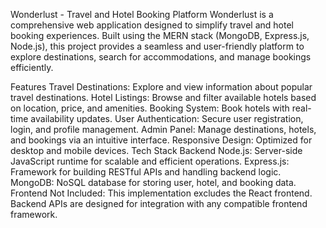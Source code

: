 
Wonderlust - Travel and Hotel Booking Platform
Wonderlust is a comprehensive web application designed to simplify travel and hotel booking experiences. Built using the MERN stack (MongoDB, Express.js, Node.js), this project provides a seamless and user-friendly platform to explore destinations, search for accommodations, and manage bookings efficiently.

Features
Travel Destinations: Explore and view information about popular travel destinations.
Hotel Listings: Browse and filter available hotels based on location, price, and amenities.
Booking System: Book hotels with real-time availability updates.
User Authentication: Secure user registration, login, and profile management.
Admin Panel: Manage destinations, hotels, and bookings via an intuitive interface.
Responsive Design: Optimized for desktop and mobile devices.
Tech Stack
Backend
Node.js: Server-side JavaScript runtime for scalable and efficient operations.
Express.js: Framework for building RESTful APIs and handling backend logic.
MongoDB: NoSQL database for storing user, hotel, and booking data.
Frontend
Not Included: This implementation excludes the React frontend. Backend APIs are designed for integration with any compatible frontend framework.
